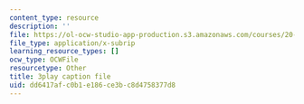 ```yaml
---
content_type: resource
description: ''
file: https://ol-ocw-studio-app-production.s3.amazonaws.com/courses/20-219-becoming-the-next-bill-nye-writing-and-hosting-the-educational-show-january-iap-2015/dd6417afc0b1e186ce3bc8d4758377d8_bxyqAe8Fd68.srt
file_type: application/x-subrip
learning_resource_types: []
ocw_type: OCWFile
resourcetype: Other
title: 3play caption file
uid: dd6417af-c0b1-e186-ce3b-c8d4758377d8
---
```

